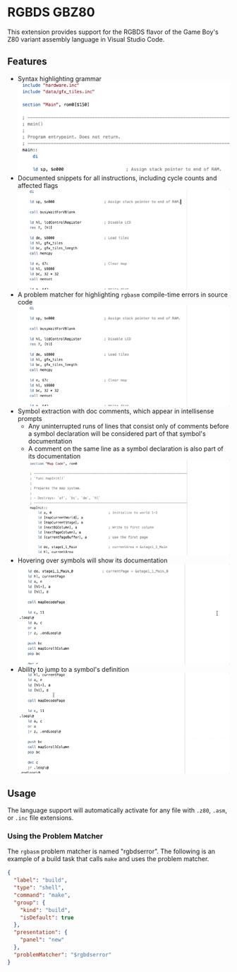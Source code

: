 # RGBDS GBZ80

This extension provides support for the RGBDS flavor of the Game Boy's Z80 variant assembly language in Visual Studio Code.

## Features

- Syntax highlighting grammar
![syntax highlighting](https://raw.githubusercontent.com/DonaldHays/rgbds-vscode/master/previews/syntax-highlighting.png)
- Documented snippets for all instructions, including cycle counts and affected flags
![documented snippets](https://raw.githubusercontent.com/DonaldHays/rgbds-vscode/master/previews/instruction-snippets.gif)
- A problem matcher for highlighting `rgbasm` compile-time errors in source code
![problem matcher](https://raw.githubusercontent.com/DonaldHays/rgbds-vscode/master/previews/problem-matcher.gif)
- Symbol extraction with doc comments, which appear in intellisense prompts
  - Any uninterrupted runs of lines that consist only of comments before a symbol declaration will be considered part of that symbol's documentation
  - A comment on the same line as a symbol declaration is also part of its documentation
![intellisense](https://raw.githubusercontent.com/DonaldHays/rgbds-vscode/master/previews/doc-comment.gif)
- Hovering over symbols will show its documentation
![Syntax highlighting grammar](https://raw.githubusercontent.com/DonaldHays/rgbds-vscode/master/previews/hovers.gif)
- Ability to jump to a symbol's definition
![Syntax highlighting grammar](https://raw.githubusercontent.com/DonaldHays/rgbds-vscode/master/previews/definition.gif)

## Usage

The language support will automatically activate for any file with `.z80`, `.asm`, or `.inc` file extensions.

### Using the Problem Matcher

The `rgbasm` problem matcher is named "rgbdserror". The following is an example of a build task that calls `make` and uses the problem matcher.

```JSON
{
  "label": "build",
  "type": "shell",
  "command": "make",
  "group": {
    "kind": "build",
    "isDefault": true
  },
  "presentation": {
    "panel": "new"
  },
  "problemMatcher": "$rgbdserror"
}
```
